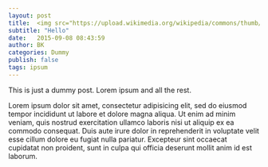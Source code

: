 ```yaml
---
layout: post
title:  <img src="https://upload.wikimedia.org/wikipedia/commons/thumb/f/fe/Kernel_Machine.svg/1200px-Kernel_Machine.svg.png">
subtitle: "Hello"
date:   2015-09-08 08:43:59
author: BK
categories: Dummy
publish: false
tags: ipsum
---
```


This is just a dummy post. Lorem ipsum and all the rest.

Lorem ipsum dolor sit amet, consectetur adipisicing elit, sed do eiusmod
tempor incididunt ut labore et dolore magna aliqua. Ut enim ad minim veniam,
quis nostrud exercitation ullamco laboris nisi ut aliquip ex ea commodo
consequat. Duis aute irure dolor in reprehenderit in voluptate velit esse
cillum dolore eu fugiat nulla pariatur. Excepteur sint occaecat cupidatat non
proident, sunt in culpa qui officia deserunt mollit anim id est laborum.
